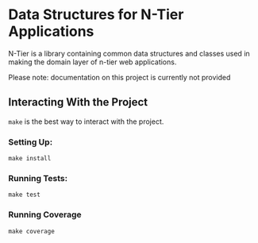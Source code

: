 # Data Structures for N-Tier Applications

N-Tier is a library containing common data structures and classes used in
making the domain layer of n-tier web applications.

Please note: documentation on this project is currently not provided

## Interacting With the Project

`make` is the best way to interact with the project.

### Setting Up:

    make install

### Running Tests:

    make test

### Running Coverage

    make coverage
